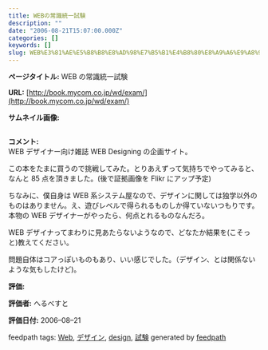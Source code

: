 ```yaml
---
title: WEBの常識統一試験
description: ""
date: "2006-08-21T15:07:00.000Z"
categories: []
keywords: []
slug: WEB%E3%81%AE%E5%B8%B8%E8%AD%98%E7%B5%B1%E4%B8%80%E8%A9%A6%E9%A8%93
---
```


**ページタイトル:** WEB の常識統一試験

**URL:** [http://book.mycom.co.jp/wd/exam/](http://book.mycom.co.jp/wd/exam/)

**サムネイル画像:**

![]()

**コメント:**   
WEB デザイナー向け雑誌 WEB Designing の企画サイト。

この本をたまに買うので挑戦してみた。とりあえずって気持ちでやってみると、なんと 85 点を頂きました。(後で証拠画像を Flikr にアップ予定)

ちなみに、僕自身は WEB 系システム屋なので、デザインに関しては独学以外のものはありません。え、遊びレベルで得られるものしか得ていないつもりです。本物の WEB デザイナーがやったら、何点とれるものなんだろ。

WEB デザイナってまわりに見あたらないようなので、どなたか結果を(こそっと)教えてください。

問題自体はコアっぽいものもあり、いい感じでした。（デザイン、とは関係ないような気もしたけど)。

**評価:**

**評価者:** へるべすと

**評価日付:** 2006–08–21

feedpath tags: [Web](http://feedpath.jp/search/index.csp?search_text=Web), [デザイン](http://feedpath.jp/search/index.csp?search_text=%E3%83%87%E3%82%B6%E3%82%A4%E3%83%B3), [design](http://feedpath.jp/search/index.csp?search_text=design), [試験](http://feedpath.jp/search/index.csp?search_text=%E8%A9%A6%E9%A8%93) generated by [feedpath](http://feedpath.jp)
